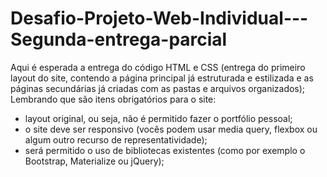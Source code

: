 # Desafio-Projeto-Web-Individual---Segunda-entrega-parcial
Aqui é esperada a entrega do código HTML e CSS (entrega do primeiro layout do site, contendo a página principal já estruturada e estilizada e as páginas secundárias já criadas com as pastas e arquivos organizados);
Lembrando que são itens obrigatórios para o site:

- layout original, ou seja, não é permitido fazer o portfólio pessoal;
- o site deve ser responsivo (vocês podem usar media query, flexbox ou algum outro recurso de representatividade);
- será permitido o uso de bibliotecas existentes (como por exemplo o Bootstrap, Materialize ou jQuery);
